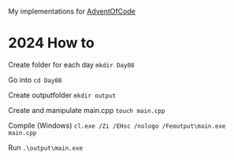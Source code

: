 My implementations for [AdventOfCode](https://adventofcode.com/)


# 2024 How to

Create folder for each day
`mkdir Day08`

Go into
`cd Day08`

Create outputfolder
`mkdir output`

Create and manipulate main.cpp
`touch main.cpp`

Compile (Windows)
`cl.exe /Zi /EHsc /nologo /Feoutput\main.exe main.cpp`

Run
`.\output\main.exe`

